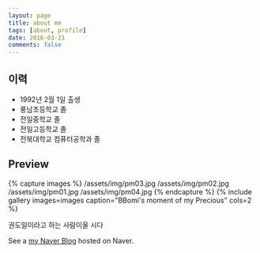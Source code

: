 ```yaml
---
layout: page
title: about me
tags: [about, profile]
date: 2016-03-21
comments: false
---
```


## 이력
* 1992년 2월 1일 출생
* 풍남초등학교 졸
* 전일중학교 졸
* 전일고등학교 졸
* 전북대학교 컴퓨터공학과 졸


## Preview

{% capture images %}
    /assets/img/pm03.jpg
    /assets/img/pm02.jpg
    /assets/img/pm01.jpg
    /assets/img/pm04.jpg
{% endcapture %}
{% include gallery images=images caption="BBomi's moment of my Precious" cols=2 %}

권도일이라고 하는 사람이올 시다

See a [my Naver Blog](http://kdi3939.blog.me/) hosted on Naver.
